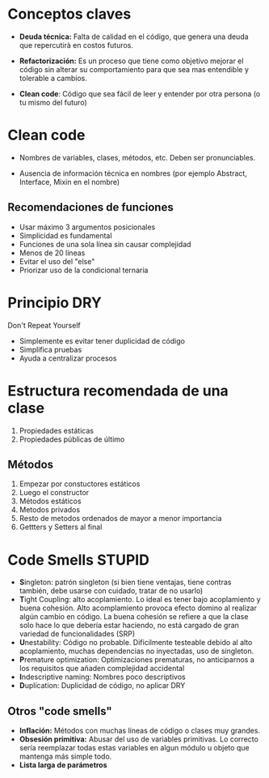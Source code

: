 # Conceptos claves

- **Deuda técnica:** Falta de calidad en el código, que genera una deuda que repercutirà en costos futuros.


- **Refactorización:** Es un proceso que tiene como objetivo mejorar el código sin alterar su comportamiento para que sea mas entendible y tolerable a cambios.

- **Clean code**: Código que sea fácil de leer y entender por otra persona (o tu mismo del futuro)

# Clean code

- Nombres de variables, clases, métodos, etc. Deben ser pronunciables.

- Ausencia de información técnica en nombres (por ejemplo Abstract, Interface, Mixin en el nombre)



## Recomendaciones de funciones

- Usar máximo 3 argumentos posicionales
- Simplicidad es fundamental
- Funciones de una sola línea sin causar complejidad
- Menos de 20 líneas
- Evitar el uso del "else"
- Priorizar uso de la condicional ternaria


# Principio DRY

Don't Repeat Yourself

- Simplemente es evitar tener duplicidad de código
- Simplifica pruebas
- Ayuda a centralizar procesos


# Estructura recomendada de una clase

1. Propiedades estáticas
2. Propiedades públicas de último

## Métodos

1. Empezar por constuctores estáticos
2. Luego el constructor
3. Métodos estáticos
4. Metodos privados
5. Resto de metodos ordenados de mayor a menor importancia
6. Gettters y Setters al final


# Code Smells STUPID

- **S**ingleton: patrón singleton (si bien tiene ventajas, tiene contras también, debe usarse con cuidado, tratar de no usarlo)
- **T**ight Coupling: alto acoplamiento. Lo ideal es tener bajo acoplamiento y buena cohesión. Alto acomplamiento provoca efecto domino al realizar algún cambio en código. La buena cohesión se refiere a que la clase solo hace lo que debería estar haciendo, no está cargado de gran variedad de funcionalidades (SRP)
- **U**nestability: Código no probable. Dificilmente testeable debido al alto acoplamiento, muchas dependencias no inyectadas, uso de singleton.
- **P**remature optimization: Optimizaciones prematuras, no anticiparnos a los requisitos que añaden complejidad accidental
- **I**ndescriptive naming: Nombres poco descriptivos
- **D**uplication: Duplicidad de código, no aplicar DRY


## Otros "code smells"

- **Inflación:** Métodos con muchas líneas de código o clases muy grandes.
- **Obsesión primitiva:** Abusar del uso de variables primitivas. Lo correcto sería reemplazar todas estas variables en algun módulo u objeto que mantenga más simple todo.
- **Lista larga de parámetros** 